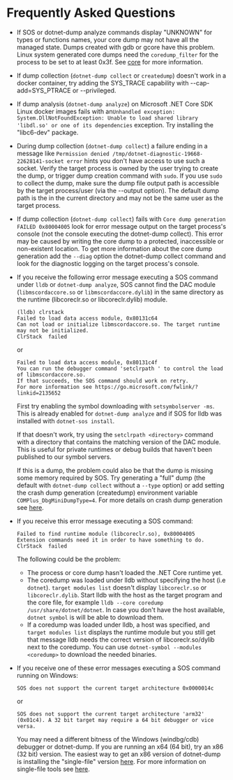 Frequently Asked Questions
==========================

* If SOS or dotnet-dump analyze commands display "UNKNOWN" for types or functions names, your core dump may not have all the managed state. Dumps created with gdb or gcore have this problem. Linux system generated core dumps need the `coredump_filter` for the process to be set to at least 0x3f. See [core](http://man7.org/linux/man-pages/man5/core.5.html) for more information.

* If dump collection (`dotnet-dump collect` or `createdump`) doesn't work in a docker container, try adding the SYS\_TRACE capability with --cap-add=SYS\_PTRACE or --privileged.
 
* If dump analysis (`dotnet-dump analyze`) on Microsoft .NET Core SDK Linux docker images fails with an`Unhandled exception: System.DllNotFoundException: Unable to load shared library 'libdl.so' or one of its dependencies` exception. Try installing the "libc6-dev" package.
 
* During dump collection (`dotnet-dump collect`) a failure ending in a message like `Permission denied /tmp/dotnet-diagnostic-19668-22628141-socket error` hints you don't have access to use such a socket. Verify the target process is owned by the user trying to create the dump, or trigger dump creation command with `sudo`. If you use `sudo` to collect the dump, make sure the dump file output path is accessible by the target process/user (via the --output option). The default dump path is the in the current directory and may not be the same user as the target process.

* If dump collection (`dotnet-dump collect`) fails with `Core dump generation FAILED 0x80004005` look for error message output on the target process's console (not the console executing the dotnet-dump collect). This error may be caused by writing the core dump to a protected, inaccessible or non-existent location. To get more information about the core dump generation add the `--diag` option the dotnet-dump collect command and look for the diagnostic logging on the target process's console.

* If you receive the following error message executing a SOS command under `lldb` or `dotnet-dump analyze`, SOS cannot find the DAC module (`libmscordaccore.so` or `libmscordaccore.dylib`) in the same directory as the runtime (libcoreclr.so or libcoreclr.dylib) module.
    ```
    (lldb) clrstack
    Failed to load data access module, 0x80131c64
    Can not load or initialize libmscordaccore.so. The target runtime may not be initialized.
    ClrStack  failed
    ```
    or
    ```
    Failed to load data access module, 0x80131c4f
    You can run the debugger command 'setclrpath ' to control the load of libmscordaccore.so.
    If that succeeds, the SOS command should work on retry.
    For more information see https://go.microsoft.com/fwlink/?linkid=2135652
    ```
    First try enabling the symbol downloading with `setsymbolserver -ms`. This is already enabled for `dotnet-dump analyze` and if SOS for lldb was installed with `dotnet-sos install`.

    If that doesn't work, try using the `setclrpath <directory>` command with a directory that contains the matching version of the DAC module. This is useful for private runtimes or debug builds that haven't been published to our symbol servers.

    If this is a dump, the problem could also be that the dump is missing some memory required by SOS. Try generating a "full" dump (the default with `dotnet-dump collect` without a `--type` option) or add setting the crash dump generation (createdump) environment variable `COMPlus_DbgMiniDumpType=4`. For more details on crash dump generation see [here](https://github.com/dotnet/runtime/blob/master/docs/design/coreclr/botr/xplat-minidump-generation.md#configurationpolicy).

* If you receive this error message executing a SOS command:
    ```
    Failed to find runtime module (libcoreclr.so), 0x80004005
    Extension commands need it in order to have something to do.
    ClrStack  failed
    ```
    The following could be the problem:
    * The process or core dump hasn't loaded the .NET Core runtime yet.
    * The coredump was loaded under lldb without specifying the host (i.e `dotnet`). `target modules list` doesn't display `libcoreclr.so` or `libcoreclr.dylib`. Start lldb with the host as the target program and the core file, for example `lldb --core coredump /usr/share/dotnet/dotnet`. In case you don't have the host available, `dotnet symbol` is will be able to download them.
    * If a coredump was loaded under lldb, a host was specified, and `target modules list` displays the runtime module but you still get that message lldb needs the correct version of libcoreclr.so/dylib next to the coredump. You can use `dotnet-symbol --modules <coredump>` to download the needed binaries.

* If you receive one of these error messages executing a SOS command running on Windows:
    ```
    SOS does not support the current target architecture 0x0000014c
    ```
   or 
    ```
    SOS does not support the current target architecture 'arm32' (0x01c4). A 32 bit target may require a 64 bit debugger or vice versa.
    ```

    You may need a different bitness of the Windows (windbg/cdb) debugger or dotnet-dump. If you are running an x64 (64 bit), try an x86 (32 bit) version. The easiest way to get an x86 version of dotnet-dump is installing the "single-file" version [here](https://aka.ms/dotnet-dump/win-x86). For more information on single-file tools see [here](https://github.com/dotnet/diagnostics/blob/master/documentation/single-file-tools.md#single-file-diagnostic-tools).